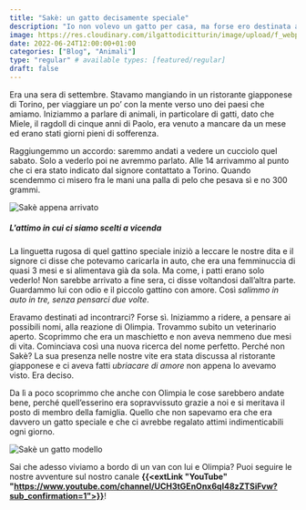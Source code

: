 ```yaml
---
title: "Sakè: un gatto decisamente speciale"
description: "Io non volevo un gatto per casa, ma forse ero destinata a vivere con il piccolo Sakè."
image: https://res.cloudinary.com/ilgattodicitturin/image/upload/f_webp,q_auto,w_800,dpr_auto/v1656068385/Articoli/Sak%C3%A8_un_gatto_decisamente_speciale_1.2_sekcj5.jpg
date: 2022-06-24T12:00:00+01:00
categories: ["Blog", "Animali"]
type: "regular" # available types: [featured/regular]
draft: false
---
```


Era una sera di settembre. Stavamo mangiando in un ristorante giapponese di Torino, per viaggiare un po’ con la mente verso uno dei paesi che amiamo. Iniziammo a parlare di animali, in particolare di gatti, dato che Miele, il ragdoll di cinque anni di Paolo, era venuto a mancare da un mese ed erano stati giorni pieni di sofferenza.

Raggiungemmo un accordo: saremmo andati a vedere un cucciolo quel sabato. Solo a vederlo poi ne avremmo parlato. Alle 14 arrivammo al punto che ci era stato indicato dal signore contattato a Torino. Quando scendemmo ci misero fra le mani una palla di pelo che pesava sì e no 300 grammi.

![Sakè appena arrivato](https://res.cloudinary.com/ilgattodicitturin/image/upload/f_webp,q_auto,w_800,dpr_auto/v1656068388/Articoli/Sak%C3%A8_un_gatto_decisamente_speciale_1.1_eb3dy2.jpg)

##### L'attimo in cui ci siamo scelti a vicenda
La linguetta rugosa di quel gattino speciale iniziò a leccare le nostre dita e il signore ci disse che potevamo caricarla in auto, che era una femminuccia di quasi 3 mesi e si alimentava già da sola. Ma come, i patti erano solo vederlo! Non sarebbe arrivato a fine sera, ci disse voltandosi dall’altra parte. Guardammo lui con odio e il piccolo gattino con amore. Così *salimmo in auto in tre, senza pensarci due volte*. 

Eravamo destinati ad incontrarci? Forse sì. Iniziammo a ridere, a pensare ai possibili nomi, alla reazione di Olimpia. Trovammo subito un veterinario aperto. Scoprimmo che era un maschietto e non aveva nemmeno due mesi di vita. Cominciava così una nuova ricerca del nome perfetto. Perché non Sakè? La sua presenza nelle nostre vite era stata discussa al ristorante giapponese e ci aveva fatti *ubriacare di amore* non appena lo avevamo visto. Era deciso. 

Da lì a poco scoprimmo che anche con Olimpia le cose sarebbero andate bene, perché quell’esserino era sopravvissuto grazie a noi e si meritava il posto di membro della famiglia. Quello che non sapevamo era che era davvero un gatto speciale e che ci avrebbe regalato attimi indimenticabili ogni giorno.

![Sakè un gatto modello](https://res.cloudinary.com/ilgattodicitturin/image/upload/f_webp,q_auto,w_800,dpr_auto/v1656068705/Articoli/sak%C3%A8_un_gatto_decisamente_speciale_1_3_qwtdkr.jpg)

Sai che adesso viviamo a bordo di un van con lui e Olimpia? 
Puoi seguire le nostre avventure sul nostro canale **{{<extLink "YouTube" "https://www.youtube.com/channel/UCH3tGEnOnx6ql48zZTSiFvw?sub_confirmation=1">}}**!